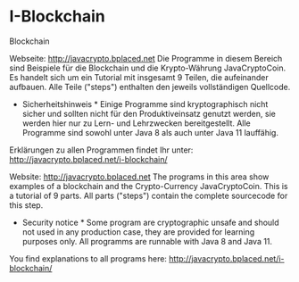 # I-Blockchain
Blockchain

Webseite: http://javacrypto.bplaced.net Die Programme in diesem Bereich sind Beispiele für die Blockchain und die Krypto-Währung JavaCryptoCoin. Es handelt sich um ein Tutorial mit insgesamt 9 Teilen, die aufeinander aufbauen. Alle Teile ("steps") enthalten den jeweils vollständigen Quellcode.

* Sicherheitshinweis * Einige Programme sind kryptographisch nicht sicher und sollten nicht für den Produktiveinsatz genutzt werden, sie werden hier nur zu Lern- und Lehrzwecken bereitgestellt. Alle Programme sind sowohl unter Java 8 als auch unter Java 11 lauffähig.

Erklärungen zu allen Programmen findet Ihr unter: http://javacrypto.bplaced.net/i-blockchain/

Website: http://javacrypto.bplaced.net The programs in this area show examples of a blockchain and the Crypto-Currency JavaCryptoCoin. This is a tutorial of 9 parts. All parts ("steps") contain the complete sourcecode for this step. 

* Security notice * Some program are cryptographic unsafe and should not used in any production case, they are provided for learning purposes only. All programms are runnable with Java 8 and Java 11.

You find explanations to all programs here: http://javacrypto.bplaced.net/i-blockchain/

